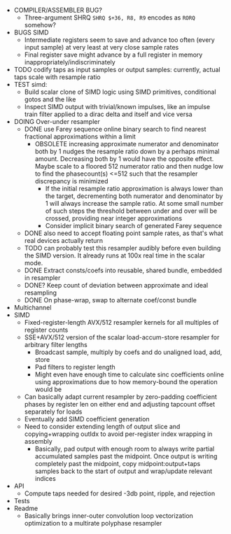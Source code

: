 - COMPILER/ASSEMBLER BUG?
  - Three-argument SHRQ `SHRQ $+36, R8, R9` encodes as `RORQ` somehow?
- BUGS SIMD
  - Intermediate registers seem to save and advance too often (every input sample) at very least at very close sample rates
  - Final register save might advance by a full register in memory inappropriately/indiscriminately
- TODO codify taps as input samples or output samples: currently, actual taps scale with resample ratio
- TEST simd:
  - Build scalar clone of SIMD logic using SIMD primitives, conditional gotos and the like
  - Inspect SIMD output with trivial/known impulses, like an impulse train filter applied to a dirac delta and itself and vice versa
- DOING Over-under resampler
  - DONE use Farey sequence online binary search to find nearest fractional approximations within a limit
    - OBSOLETE increasing approximate numerator and denominator both by 1 nudges the resample ratio down by a perhaps minimal amount. Decreasing both by 1 would have the opposite effect. Maybe scale to a floored 512 numerator ratio and then nudge low to find the phasecount(s) <=512 such that the resampler discrepancy is minimized
      - If the initial resample ratio approximation is always lower than the target, decrementing both numerator and denominator by 1 will always increase the sample ratio. At some small number of such steps the threshold between under and over will be crossed, providing near integer approximations
      - Consider implicit binary search of generated Farey sequence
  - DONE also need to accept floating point sample rates, as that's what real devices actually return
  - TODO can probably test this resampler audibly before even building the SIMD version. It already runs at 100x real time in the scalar mode.
  - DONE Extract consts/coefs into reusable, shared bundle, embedded in resampler
  - DONE? Keep count of deviation between approximate and ideal resampling
  - DONE On phase-wrap, swap to alternate coef/const bundle 
- Multichannel
- SIMD
  - Fixed-register-length AVX/512 resampler kernels for all multiples of register counts
  - SSE+AVX/512 version of the scalar load-accum-store resampler for arbitrary filter lengths
    - Broadcast sample, multiply by coefs and do unaligned load, add, store
    - Pad filters to register length
    - Might even have enough time to calculate sinc coefficients online using approximations due to how memory-bound the operation would be
  - Can basically adapt current resampler by zero-padding coefficient phases by register len on either end and adjusting tapcount offset separately for loads
  - Eventually add SIMD coefficient generation
  - Need to consider extending length of output slice and copying+wrapping outIdx to avoid per-register index wrapping in assembly
    - Basically, pad output with enough room to always write partial accumulated samples past the midpoint. Once output is writing completely past the midpoint, copy midpoint:output+taps samples back to the start of output and wrap/update relevant indices
- API
  - Compute taps needed for desired -3db point, ripple, and rejection
- Tests
- Readme
  - Basically brings inner-outer convolution loop vectorization optimization to a multirate polyphase resampler